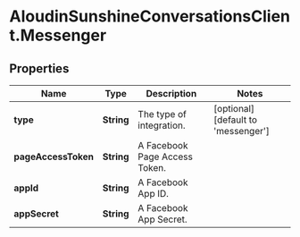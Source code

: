 # AloudinSunshineConversationsClient.Messenger

## Properties

Name | Type | Description | Notes
------------ | ------------- | ------------- | -------------
**type** | **String** | The type of integration. | [optional] [default to &#39;messenger&#39;]
**pageAccessToken** | **String** | A Facebook Page Access Token. | 
**appId** | **String** | A Facebook App ID. | 
**appSecret** | **String** | A Facebook App Secret. | 


